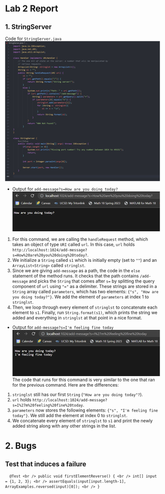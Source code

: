 # Lab 2 Report

## 1. StringServer
Code for `StringServer.java` <br />
![Code for StringServer.java](stringserver_code.png) <br />

- Output for `add-message?s=How are you doing today?`
![How are you doing today?](stringserver_output1.png) 
1. For this command, we are calling the `handleRequest` method, which takes an object of type `URI` called `url`. In this case, `url` holds `http://localhost:1024/add-message?s=How%20are%20you%20doing%20today?`.
2. We initialize a `String` called `s1` which is initially empty (set to `""`) and an `ArrayList<String>` called `stringlst`.
3. Since we are giving `add-message` as a path, the code in the `else` statement of the method runs. It checks that the path contains `/add-message` and picks the `String` that comes after `s=` by splitting the query component of `url` using `"="` as a delimiter. These strings are stored in a `String` array called `parameters`, which has two elements: `{"s", "How are you doing today?"}`. We add the element of `parameters` at index 1 to `stringlst`.
4. Then, we loop through every element of `stringlst` to concatenate each element to `s1`. Finally, run `String.format(s1)`, which prints the string we added and everything in `stringlst` at that point in a nice format. 


- Output for `add-message?s=I'm feeling fine today`
![I'm feeling fine today](output2.png) 
The code that runs for this command is very similar to the one that ran for the previous command. 
Here are the differences:
1. `stringlst` still has our first `String` (`"How are you doing today"?`).
2. `url` holds `http://localhost:1024/add-message?s=I%27m%20feeling%20fine%20today`.
3. `parameters` now stores the following elements: `{"s", "I'm feeling fine today"}`. We still add the element at index 0 to `stringlst`.
4. We concatenate every element of `stringlst` to `s1` and print the newly added string along with any other strings in the list. 


#  2. Bugs
## Test that induces a failure
`  @Test <br />
  public void firstElementReverse() { <br />
    int[] input = {1, 2, 3}; <br />
    assertEquals(input[input.length-1], ArrayExamples.reversed(input)[0]); <br />
  }` 

